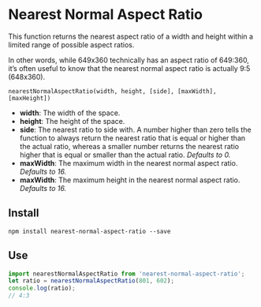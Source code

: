 # Nearest Normal Aspect Ratio

This function returns the nearest aspect ratio of a width and height within a limited range of possible aspect ratios.

In other words, while 649x360 technically has an aspect ratio of 649:360, it’s often useful to know that the nearest normal aspect ratio is actually 9:5 (648x360).

```
nearestNormalAspectRatio(width, height, [side], [maxWidth], [maxHeight])
```

- **width**: The width of the space.
- **height**: The height of the space.
- **side**: The nearest ratio to side with. A number higher than zero tells the function to always return the nearest ratio that is equal or higher than the actual ratio, whereas a smaller number returns the nearest ratio higher that is equal or smaller than the actual ratio. *Defaults to 0.*
- **maxWidth**: The maximum width in the nearest normal aspect ratio. *Defaults to 16.*
- **maxWidth**: The maximum height in the nearest normal aspect ratio. *Defaults to 16.*

## Install
```
npm install nearest-normal-aspect-ratio --save
```
## Use
```js
import nearestNormalAspectRatio from 'nearest-normal-aspect-ratio';
let ratio = nearestNormalAspectRatio(801, 602);
console.log(ratio);
// 4:3
```